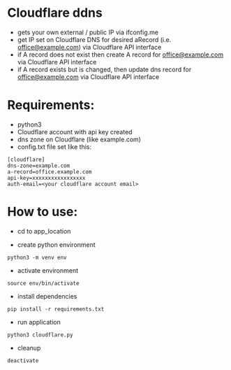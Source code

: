 
# Cloudflare ddns

- gets your own external / public IP via ifconfig.me
- get IP set on Cloudflare DNS for desired aRecord (i.e. office@example.com) via Cloudflare API interface
- if A record does not exist then create A record for office@example.com via Cloudflare API interface
- if A record exists but is changed, then update dns record for office@example.com via Cloudflare API interface

# Requirements:

- python3
- Cloudflare account with api key created
- dns zone on Cloudflare (like example.com)
- config.txt file set like this:
```
[cloudflare]
dns-zone=example.com
a-record=office.example.com
api-key=xxxxxxxxxxxxxxxxx
auth-email=<your cloudflare account email>
```

# How to use:
- cd to app_location

- create python environment
```
python3 -m venv env
```

- activate environment
```
source env/bin/activate
```

- install dependencies
```
pip install -r requirements.txt
```

- run application
```
python3 cloudflare.py
```

- cleanup
```
deactivate
```
